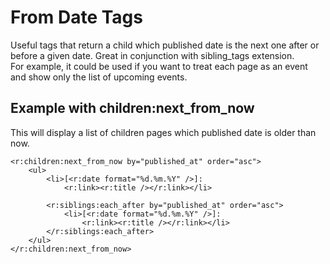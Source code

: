 # From Date Tags

Useful tags that return a child which published date is the next one after or before a given date. 
Great in conjunction with sibling_tags extension.  
For example, it could be used if you want to treat each page as an event and show only the list of upcoming events.

## Example with children:next\_from\_now

This will display a list of children pages which published date is older than now.

    <r:children:next_from_now by="published_at" order="asc">
        <ul>
            <li>[<r:date format="%d.%m.%Y" />]: 
                <r:link><r:title /></r:link></li>
            
            <r:siblings:each_after by="published_at" order="asc">
                <li>[<r:date format="%d.%m.%Y" />]: 
                    <r:link><r:title /></r:link></li>
            </r:siblings:each_after>
        </ul>
    </r:children:next_from_now>
